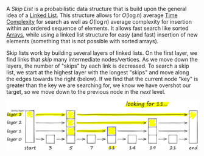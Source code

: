 A *Skip List* is a probabilistic data structure that is build upon the general idea of a [Linked List](Linked%20Lists.md). This structure allows for $O(\log n)$ average [Time Complexity](../Time%20&%20Space%20Complexity.md) for search as well as $O(\log n)$ average complexity for insertion within an ordered sequence of elements. It allows fast search like sorted [Arrays](Arrays.md), while using a linked list structure for easy (and fast) insertion of new elements (something that is not possible with sorted arrays).

Skip lists work by building several layers of linked lists. On the first layer, we find links that *skip* many intermediate nodes/vertices. As we move down the layers, the number of "skips" by each link is decreased. To search a skip list, we start at the highest layer with the longest "skips" and move along the edges towards the right (below). If we find that the current node "key" is greater than the key we are searching for, we know we have overshot our target, so we move down to the previous node in the *next* level.

![](../../Attachments/Pasted%20image%2020230907190734.png)